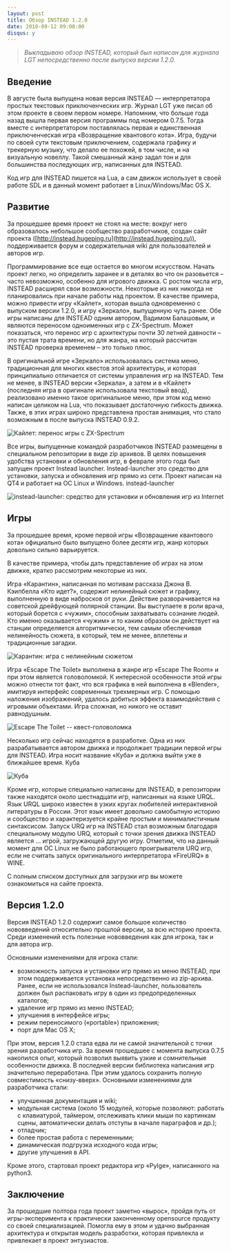 ```yaml
---
layout: post
title: Обзор INSTEAD 1.2.0
date: 2010-09-12 09:08:00
disqus: y
---
```


> *Выкладываю обзор INSTEAD, который был написан для журнала LGT непосредственно после выпуска версии 1.2.0.*

## Введение

В августе была выпущена новая версия INSTEAD — интерпретатора простых текстовых приключенческих игр. Журнал LGT уже писал об этом проекте в своем первом номере. Напомним, что больше года назад вышла первая версия программы под номером 0.7.5. Тогда вместе с интерпретатором поставлялась первая и единственная приключенческая игра «Возвращение квантового кота». Игра, будучи по своей сути текстовым приключением, содержала графику и трекерную музыку, что делало ее похожей, в том числе, и на визуальную новеллу. Такой смешанный жанр задал тон и для большинства последующих игр, написанных для INSTEAD.

Код игр для INSTEAD пишется на Lua, а сам движок использует в своей работе SDL и в данный момент работает в Linux/Windows/Mac OS X.

## Развитие

За прошедшее время проект не стоял на месте: вокруг него образовалось небольшое сообщество разработчиков, создан сайт проекта ([http://instead.hugeping.ru](http://instead.hugeping.ru)), поддерживается форум и содержательная wiki для пользователей и авторов игр.

Программирование все еще остается во многом искусством. Начать проект легко, но определить заранее и в деталях во что он разовьется – часто невозможно, особенно для игрового движка. С ростом числа игр, INSTEAD расширял свои возможности. Некоторые из них никогда не планировались при начале работы над проектом. В качестве примера, можно привести игру «Кайлет», которая вышла одновременно с выпуском версии 1.2.0, и игру «Зеркало», выпущенную чуть ранее. Обе игры написаны для INSTEAD одним автором, Вадимом Балашовым, и являются переносом одноименных игр с ZX-Spectrum. Может показаться, что перенос игр с архитектуры почти 30 летней давности – это пустая трата времени, но для жанра, на который рассчитан INSTEAD проверка временем – это только плюс.

В оригинальной игре «Зеркало» использовалась система меню, традиционная для многих квестов этой архитектуры, и которая принципиально отличается от системы управления игр на INSTEAD. Тем не менее, в INSTEAD версии «Зеркала», а затем и в «Кайлет» (последняя игра в оригинале использовала текстовый ввод), реализовано именно такое оригинальное меню, при этом код меню написан целиком на Lua, что показывает достаточную гибкость движка. Также, в этих играх широко представлена простая анимация, что стало возможным в после выпуска INSTEAD 0.9.2.

![Кайлет: перенос игры с ZX-Spectrum](/img/review-1-2-0/kayleth.jpg)

Все игры, выпущенные командой разработчиков INSTEAD размещены в специальном репозитории в виде zip архивов. В целях повышения удобства установки и обновления игр, в феврале этого года был запущен проект Instead launcher. Instead-launcher это средство для установки, запуска и обновления игр прямо из сети. Проект написан на QT4 и работает на ОС Linux и Windows.
instead-launcher

![instead-launcher: средство для установки и обновления игр из Internet](/img/review-1-2-0/launcher.png)

## Игры

За прошедшее время, кроме первой игры «Возвращение квантового кота» официально было выпущено более десяти игр, жанр которых довольно сильно варьируется.

В качестве примера, чтобы дать представление об играх на этом движке, кратко рассмотрим некоторые из них.

Игра «Карантин», написанная по мотивам рассказа Джона В. Кэипбелла «Кто идет?», содержит нелинейный сюжет и графику, выполненную в виде набросков от руки. Действие разворачивается на советской дрейфующей полярной станции. Вы выступаете в роли врача, который борется с «чужим», способным захватывать сознание людей. Кто именно оказывается «чужим» и то каким образом он действует на станции определяется алгоритмически, тем самым обеспечивая нелинейность сюжета, в который, тем не менее, вплетены и традиционные загадки.

![Карантин: игра с нелинейным сюжетом](/img/review-1-2-0/quarantine.jpg)

Игра «Escape The Toilet» выполнена в жанре игр «Escape The Room» и при этом является головоломкой. К интересной особенности этой игры можно отнести тот факт, что вся графика в ней выполнена в «Blender», имитируя интерфейс современных трехмерных игр. С помощью наложения изображений, удалось добиться эффекта взаимодействия с игровыми объектами. Игра сложная, но никого не оставит равнодушным.

![Escape The Toilet -- квест-головоломка](/img/review-1-2-0/toilet.png)

Несколько игр сейчас находятся в разработке. Одна из них разрабатывается автором движка и продолжает традиции первой игры для INSTEAD. Игра носит название «Куба» и должна выйти уже в ближайшее время.
Куба

![Куба](/img/review-1-2-0/cuba.jpg)

Кроме игр, которые специально написаны для INSTEAD, в репозитории также находятся около шестнадцати игр, написанных на языке URQL. Язык URQL широко известен в узких кругах любителей интерактивной литературы в России. Этот язык имеет довольно самобытную историю и сообщество и характеризуется крайне простым и минималистичным синтаксисом. Запуск URQ игр на INSTEAD стал возможным благодаря специальному модулю URQ, который с точки зрения движка INSTEAD является … игрой, загружающей другую игру. Отметим, что на данный момент для ОС Linux не было работающего проигрывателя URQ игр, если не считать запуск оригинального интерпретатора «FireURQ» в WINE.

С полным списком доступных для загрузки игр вы можете ознакомиться на сайте проекта.

## Версия 1.2.0

Версия INSTEAD 1.2.0 содержит самое большое количество нововведений относительно прошлой версии, за всю историю проекта. Среди изменений есть полезные нововведения как для игрока, так и для автора игр.

Основными изменениями для игрока стали:

* возможность запуска и установки игр прямо из меню INSTEAD, при этом поддерживается установка непосредственно из zip-архива. Ранее, если не использовался Instead-launcher, пользователь должен был распаковать игру в один из предопределенных каталогов;
* удаление игр прямо из меню INSTEAD;
* улучшения в интерфейсе игры;
* режим переносимого («portable») приложения;
* порт для Mac OS X;

При этом, версия 1.2.0 стала едва ли не самой значительной с точки зрения разработчика игр. За время прошедшее с момента выпуска 0.7.5 накопился опыт, который позволил выявить узкие и сомнительные особенности движка. В последней версии библиотека написания игр значительно переработана. При этим удалось сохранить полную совместимость «снизу-вверх». Основными изменениями для разработчика стали:

* улучшенная документация и wiki;
* модульная система (около 15 модулей, которые позволяют: работать с клавиатурой, таймером, отслеживать клики мыши по картинкам сцены, автоматически делать отступы в начале параграфов и др.);
* отладчик;
* более простая работа с переменными;
* динамическая подгрузка исходного кода игры;
* другие улучшения в API.

Кроме этого, стартовал проект редактора игр «PyIge», написанного на python3.

## Заключение

За прошедшие полтора года проект заметно «вырос», пройдя путь от игры-эксперимента к практически законченному opensource продукту со своей специализацией. Помогла ему в этом и удачно выбранная архитектура и  открытая модель разработки, которая привлекла и привлекает в проект энтузиастов.
